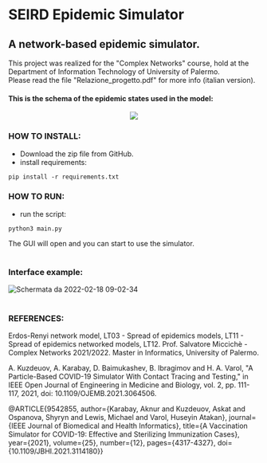 # SEIRD Epidemic Simulator
## A network-based epidemic simulator.
This project was realized for the "Complex Networks" course, hold at the Department of Information Technology of University of Palermo.\
Please read the file "Relazione_progetto.pdf" for more info (italian version).
#### This is the schema of the epidemic states used in the model:
<p align="center">
  <img src="https://user-images.githubusercontent.com/53179989/153436667-6edace91-6e51-42e7-a313-127633eba619.png">
</p>

### HOW TO INSTALL: 
- Download the zip file from GitHub.
- install requirements:

<pre><code>pip install -r requirements.txt</code></pre>

### HOW TO RUN:
- run the script:

<pre><code>python3 main.py</code></pre>
The GUI will open and you can start to use the simulator.
#
### Interface example:
![Schermata da 2022-02-18 09-02-34](https://user-images.githubusercontent.com/53179989/154642508-8087e302-f505-4d2a-b34b-0f26cb299246.png)

#
### REFERENCES:

Erdos-Renyi network model, LT03 - Spread of epidemics models, LT11 - Spread of epidemics networked models, LT12. Prof. Salvatore Miccichè - Complex Networks 2021/2022. Master in Informatics, University of Palermo.

A. Kuzdeuov, A. Karabay, D. Baimukashev, B. Ibragimov and H. A. Varol, "A Particle-Based COVID-19 Simulator With Contact Tracing and Testing," in IEEE Open Journal of Engineering in Medicine and Biology, vol. 2, pp. 111-117, 2021, doi: 10.1109/OJEMB.2021.3064506.

@ARTICLE{9542855,  author={Karabay, Aknur and Kuzdeuov, Askat and Ospanova, Shyryn and Lewis, Michael and Varol, Huseyin Atakan},  journal={IEEE Journal of Biomedical and Health Informatics},   title={A Vaccination Simulator for COVID-19: Effective and Sterilizing Immunization Cases},   year={2021},  volume={25},  number={12},  pages={4317-4327},  doi={10.1109/JBHI.2021.3114180}}
